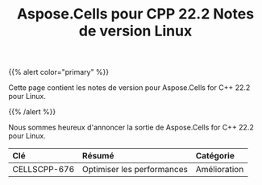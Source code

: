 ﻿---
title: Aspose.Cells pour CPP 22.2 Notes de version Linux
type: docs
weight: 11
url: /fr/cpp/aspose-cells-for-cpp-22-2-release-notes-linux/
---
{{% alert color="primary" %}} 

Cette page contient les notes de version pour Aspose.Cells for C++ 22.2 pour Linux.

{{% /alert %}} 

Nous sommes heureux d'annoncer la sortie de Aspose.Cells for C++ 22.2 pour Linux.

|**Clé**|**Résumé**|**Catégorie**|
|:- |:- |:- |
|CELLSCPP-676| Optimiser les performances|Amélioration|
